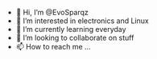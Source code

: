 - 👋 Hi, I’m @EvoSparqz
- 👀 I’m interested in electronics and Linux
- 🌱 I’m currently learning everyday
- 💞️ I’m looking to collaborate on stuff
- 📫 How to reach me ...

<!---
EvoSparqz/EvoSparqz is a ✨ special ✨ repository because its `README.md` (this file) appears on your GitHub profile.
You can click the Preview link to take a look at your changes.
--->
